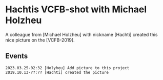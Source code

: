 # Hachtis VCFB-shot with Michael Holzheu

A colleague from [Michael Holzheu] with nickname [Hachti] created this nice picture on the [VCFB-2019].

## Events

```
2023.03.25-02:32 [Holyheu] Add picture to this project
2019.10.13-??:?? [Hachti] created the picture
```
